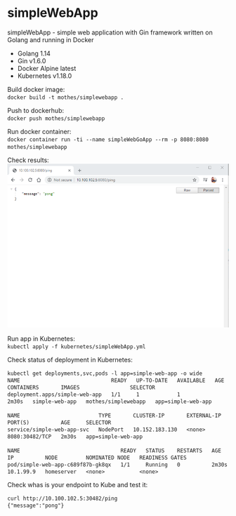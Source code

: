 # simpleWebApp
simpleWebApp - simple web application with Gin framework written on Golang and running in Docker

- Golang 1.14 
- Gin v1.6.0
- Docker Alpine latest
- Kubernetes v1.18.0

Build docker image:   
`docker build -t mothes/simplewebapp .`

Push to dockerhub:  
`docker push mothes/simplewebapp`

Run docker container:   
`docker container run -ti --name simpleWebGoApp --rm -p 8080:8080 mothes/simplewebapp`

Check results:  
![](https://github.com/junoteam/simpleWebApp/blob/master/simpleWebApp.png)

Run app in Kubernetes:  
`kubectl apply -f kubernetes/simpleWebApp.yml`

Check status of deployment in Kubernetes:
``` 
kubectl get deployments,svc,pods -l app=simple-web-app -o wide
NAME                             READY   UP-TO-DATE   AVAILABLE   AGE     CONTAINERS       IMAGES                SELECTOR
deployment.apps/simple-web-app   1/1     1            1           2m30s   simple-web-app   mothes/simplewebapp   app=simple-web-app

NAME                         TYPE       CLUSTER-IP       EXTERNAL-IP   PORT(S)          AGE     SELECTOR
service/simple-web-app-svc   NodePort   10.152.183.130   <none>        8080:30482/TCP   2m30s   app=simple-web-app

NAME                                READY   STATUS    RESTARTS   AGE     IP          NODE         NOMINATED NODE   READINESS GATES
pod/simple-web-app-c689f87b-gk8qx   1/1     Running   0          2m30s   10.1.99.9   homeserver   <none>           <none>
```

Check whas is your endpoint to Kube and test it: 
```
curl http://10.100.102.5:30482/ping
{"message":"pong"}
```